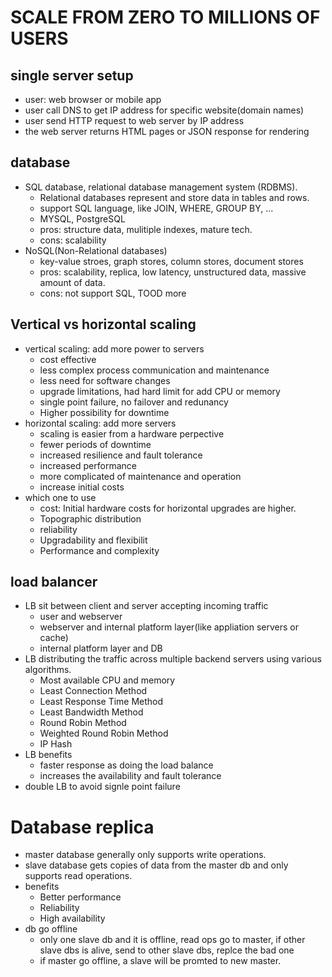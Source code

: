 # SCALE FROM ZERO TO MILLIONS OF USERS

## single server setup
- user: web browser or mobile app
- user call DNS to get IP address for specific website(domain names)
- user send HTTP request to web server by IP address
- the web server returns HTML pages or JSON response for rendering

## database
- SQL database, relational database management system (RDBMS). 
  - Relational databases represent and store data in tables and rows. 
  - support SQL language, like JOIN, WHERE, GROUP BY, ...
  - MYSQL, PostgreSQL
  - pros: structure data, mulitiple indexes, mature tech.
  - cons: scalability
- NoSQL(Non-Relational databases)
  - key-value stroes, graph stores, column stores, document stores
  - pros: scalability, replica, low latency, unstructured data, massive amount of data.
  - cons: not support SQL, TOOD more

##  Vertical vs horizontal scaling
- vertical scaling: add more power to servers
  - cost effective
  - less complex process communication and maintenance
  - less need for software changes
  - upgrade limitations, had hard limit for add CPU or memory
  - single point failure, no failover and redunancy
  - Higher possibility for downtime
- horizontal scaling: add more servers
  - scaling is easier from a hardware perpective
  - fewer periods of downtime
  - increased resilience and fault tolerance
  - increased performance
  - more complicated of maintenance and operation
  - increase initial costs
- which one to use
  - cost: Initial hardware costs for horizontal upgrades are higher.
  - Topographic distribution
  - reliability
  - Upgradability and flexibilit
  - Performance and complexity

## load balancer
- LB sit between client and server accepting incoming traffic
  - user and webserver
  - webserver and internal platform layer(like appliation servers or cache)
  - internal platform layer and DB
- LB distributing the traffic across multiple backend servers using various algorithms.
  - Most available CPU and memory
  - Least Connection Method 
  - Least Response Time Method
  - Least Bandwidth Method
  - Round Robin Method
  - Weighted Round Robin Method
  - IP Hash
- LB benefits
  - faster response as doing the load balance
  - increases the availability and fault tolerance
- double LB to avoid signle point failure

# Database replica
- master database generally only supports write operations.
- slave database gets copies of data from the master db and only supports read operations.
- benefits
  - Better performance
  - Reliability
  - High availability
- db go offline
  - only one slave db and it is offline, read ops go to master, if other slave dbs is alive, send to other slave dbs, replce the bad one
  - if master go offline, a slave will be promted to new master.

